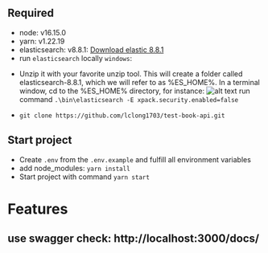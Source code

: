 ## Required

- node: v16.15.0
- yarn: v1.22.19
- elasticsearch: v8.8.1: [Download elastic 8.8.1](https://artifacts.elastic.co/downloads/elasticsearch/elasticsearch-8.8.1-windows-x86_64.zip)
- run `elasticsearch` locally `windows`:

* Unzip it with your favorite unzip tool. This will create a folder called elasticsearch-8.8.1, which we will refer to as %ES_HOME%. In a terminal window, cd to the %ES_HOME% directory, for instance:
  ![alt text](https://i.imgur.com/uG3H97y.png)
  run command `.\bin\elasticsearch -E xpack.security.enabled=false`

- `git clone https://github.com/lclong1703/test-book-api.git`

## Start project

- Create `.env` from the `.env.example` and fulfill all environment variables
- add node_modules: `yarn install`
- Start project with command `yarn start`

# Features

## use swagger check: http://localhost:3000/docs/
